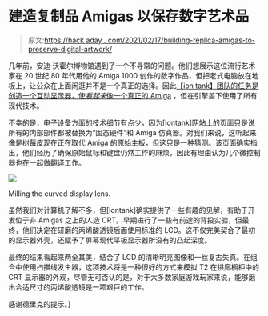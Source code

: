 # 建造复制品 Amigas 以保存数字艺术品

> 原文:[https://hack aday . com/2021/02/17/building-replica-amigas-to-preserve-digital-artwork/](https://hackaday.com/2021/02/17/building-replica-amigas-to-preserve-digital-artwork/)

几年前，安迪·沃霍尔博物馆遇到了一个不寻常的问题。他们想展示这位流行艺术家在 20 世纪 80 年代用他的 Amiga 1000 创作的数字作品，但把老式电脑放在地板上，让公众在上面闲逛并不是一个真正的选择。因此[【ion tank】团队的任务是创造一个互动显示器，使*看起来*像一个真正的 Amiga](https://www.iontank.com/projects/warhol-amiga) ，但在引擎盖下使用了所有现代技术。

不幸的是，电子设备方面的技术细节有点少，因为[Iontank]网站上的页面只是说所有的内部部件都被替换为“固态硬件”和 Amiga 仿真器。对我们来说，这听起来像是树莓皮现在正在取代 Amiga 的原始主板，但这只是一种猜测。该页面确实指出，他们经历了确保原始鼠标和键盘仍然工作的麻烦，因此有理由认为几个微控制器也在一起做翻译工作。

[![](../Images/7383afe3b2236be7f3b63e427309e1e4.png)](https://hackaday.com/wp-content/uploads/2021/02/warhol_detail.jpg)

Milling the curved display lens.

虽然我们对计算机了解不多，但[Iontank]确实提供了一些有趣的见解，有助于开发位于非 Amigas 之上的人造 CRT。早期进行了一些有前途的背投实验，但最终，他们决定在研磨的丙烯酸透镜后面使用标准的 LCD。这不仅完美契合了最初的显示器外壳，还赋予了屏幕现代平板显示器所没有的凸起深度。

最终的结果看起来两全其美，结合了 LCD 的清晰明亮图像和一丝复古失真。在组合中使用扫描线发生器，这项技术将是一种很好的方式来模拟 T2 在拱廊橱柜中的 CRT 显示器的外观，尽管无可否认的是，对于大多数家庭游戏玩家来说，能够磨出合适尺寸的丙烯酸透镜是一项艰巨的工作。

感谢德里克的提示。]